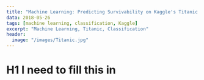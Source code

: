 ```yaml
---
title: "Machine Learning: Predicting Survivability on Kaggle's Titanic Dataset"
data: 2018-05-26
tags: [machine learning, classification, Kaggle]
excerpt: "Machine Learning, Titanic, Classification"
header:
  image: "/images/Titanic.jpg"
---
```


# H1 I need to fill this in
